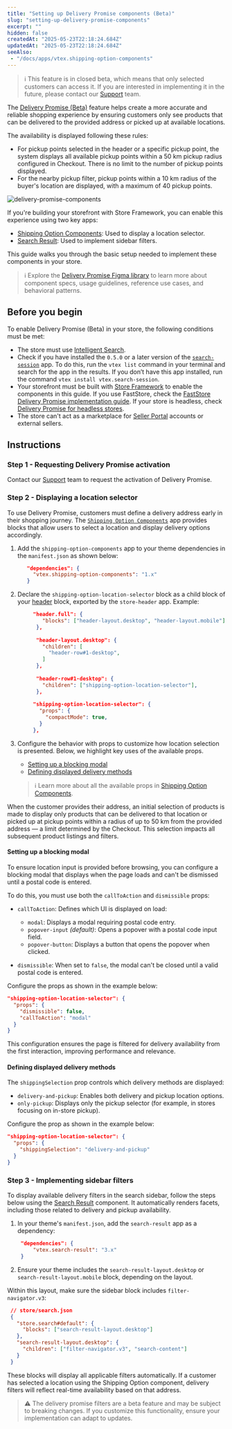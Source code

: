 ```yaml
---
title: "Setting up Delivery Promise components (Beta)"
slug: "setting-up-delivery-promise-components"
excerpt: ""
hidden: false
createdAt: "2025-05-23T22:18:24.684Z"
updatedAt: "2025-05-23T22:18:24.684Z"
seeAlso:
 - "/docs/apps/vtex.shipping-option-components"
---
```


>ℹ️ This feature is in closed beta, which means that only selected customers can access it. If you are interested in implementing it in the future, please contact our [Support](https://support.vtex.com/hc/en-us) team.

The [Delivery Promise (Beta)](https://help.vtex.com/en/tutorial/delivery-promise-beta--p9EJH9GgxL0JceA6dBswd) feature helps create a more accurate and reliable shopping experience by ensuring customers only see products that can be delivered to the provided address or picked up at available locations.

The availability is displayed following these rules:

* For pickup points selected in the header or a specific pickup point, the system displays all available pickup points within a 50 km pickup radius configured in Checkout. There is no limit to the number of pickup points displayed.
* For the nearby pickup filter, pickup points within a 10 km radius of the buyer's location are displayed, with a maximum of 40 pickup points.

![delivery-promise-components](https://cdn.jsdelivr.net/gh/vtexdocs/dev-portal-content@main/images/delivery-promise-component.gif)

If you're building your storefront with Store Framework, you can enable this experience using two key apps:

* [Shipping Option Components](https://developers.vtex.com/docs/apps/vtex.shipping-option-components): Used to display a location selector.
* [Search Result](https://developers.vtex.com/docs/apps/vtex.search-result): Used to implement sidebar filters.

This guide walks you through the basic setup needed to implement these components in your store.

>ℹ️ Explore the [Delivery Promise Figma library](https://www.figma.com/community/file/1545494767147168145/delivery-promise-by-vtex) to learn more about component specs, usage guidelines, reference use cases, and behavioral patterns.

## Before you begin

To enable Delivery Promise (Beta) in your store, the following conditions must be met:

* The store must use [Intelligent Search](https://help.vtex.com/en/tracks/vtex-intelligent-search--19wrbB7nEQcmwzDPl1l4Cb/3qgT47zY08biLP3d5os3DG).
* Check if you have installed the `0.5.0` or a later version of the [`search-session`](https://developers.vtex.com/docs/apps/vtex.search-session) app. To do this, run the `vtex list` command in your terminal and search for the app in the results. If you don’t have this app installed, run the command `vtex install vtex.search-session`.
* Your storefront must be built with [Store Framework](https://help.vtex.com/en/tracks/vtex-store-overview--eSDNk26pdvemF3XKM0nK9/67SCtUreXxKYWhZh8n0zvZ#store-framework) to enable the components in this guide. If you use FastStore, check the [FastStore Delivery Promise implementation guide](https://developers.vtex.com/docs/guides/faststore/delivery-promise-implementation). If your store is headless, check [Delivery Promise for headless stores](https://developers.vtex.com/docs/guides/delivery-promise-for-headless-stores).
* The store can't act as a marketplace for [Seller Portal](https://help.vtex.com/en/tracks/vtex-store-overview--eSDNk26pdvemF3XKM0nK9/4yPqZQyj0t675QpcG7H6yl#vtex-account-types) accounts or external sellers.

## Instructions

### Step 1 - Requesting Delivery Promise activation

Contact our [Support](https://support.vtex.com/hc/en-us) team to request the activation of Delivery Promise.

### Step 2 - Displaying a location selector

To use Delivery Promise, customers must define a delivery address early in their shopping journey. The [`Shipping Option Components`](https://developers.vtex.com/docs/apps/vtex.shipping-option-components) app provides blocks that allow users to select a location and display delivery options accordingly.

1. Add the `shipping-option-components` app to your theme dependencies in the `manifest.json` as shown below:

   ```json
      "dependencies": {
        "vtex.shipping-option-components": "1.x"
      }
   ```

2. Declare the `shipping-option-location-selector` block as a child block of your [header](https://developers.vtex.com/docs/apps/vtex.store-header) block, exported by the `store-header` app. Example:

   ```json mark=15:17
        "header.full": {
           "blocks": ["header-layout.desktop", "header-layout.mobile"]
         },
        
         "header-layout.desktop": {
           "children": [
             "header-row#1-desktop",
           ]
         },
        
         "header-row#1-desktop": {
           "children": ["shipping-option-location-selector"],
         },
        
        "shipping-option-location-selector": {
          "props": {
            "compactMode": true,
          }
        },
   ```

3. Configure the behavior with props to customize how location selection is presented. Below, we highlight key uses of the available props.

   * [Setting up a blocking modal](#setting-up-a-blocking-modal)
   * [Defining displayed delivery methods](#defining-displayed-delivery-methods)

   >ℹ️ Learn more about all the available props in [Shipping Option Components](https://developers.vtex.com/docs/apps/vtex.shipping-option-components).

When the customer provides their address, an initial selection of products is made to display only products that can be delivered to that location or picked up at pickup points within a radius of up to 50 km from the provided address — a limit determined by the Checkout. This selection impacts all subsequent product listings and filters.

#### Setting up a blocking modal

To ensure location input is provided before browsing, you can configure a blocking modal that displays when the page loads and can't be dismissed until a postal code is entered.

To do this, you must use both the `callToAction` and `dismissible` props:

* `callToAction`: Defines which UI is displayed on load:

  * `modal`: Displays a modal requiring postal code entry.
  * `popover-input` *(default)*: Opens a popover with a postal code input field.
  * `popover-button`: Displays a button that opens the popover when clicked.
* `dismissible`: When set to `false`, the modal can't be closed until a valid postal code is entered.

Configure the props as shown in the example below:

```json
"shipping-option-location-selector": {
  "props": {
    "dismissible": false,
    "callToAction": "modal"
  }
}
```

This configuration ensures the page is filtered for delivery availability from the first interaction, improving performance and relevance.

#### Defining displayed delivery methods

The `shippingSelection` prop controls which delivery methods are displayed:

* `delivery-and-pickup`: Enables both delivery and pickup location options.
* `only-pickup`: Displays only the pickup selector (for example, in stores focusing on in-store pickup).

Configure the prop as shown in the example below:

```json
"shipping-option-location-selector": {
  "props": {
    "shippingSelection": "delivery-and-pickup"
  }
}
```

### Step 3 - Implementing sidebar filters

To display available delivery filters in the search sidebar, follow the steps below using the [Search Result](https://developers.vtex.com/docs/apps/vtex.search-result) component. It automatically renders facets, including those related to delivery and pickup availability.

1. In your theme's `manifest.json`, add the `search-result` app as a dependency:

   ```json
    "dependencies": {
        "vtex.search-result": "3.x"
    }
   ```

2. Ensure your theme includes the `search-result-layout.desktop` or `search-result-layout.mobile` block, depending on the layout.

Within this layout, make sure the sidebar block includes `filter-navigator.v3`:

   ```json
    // store/search.json
    {
      "store.search#default": {
        "blocks": ["search-result-layout.desktop"]
      },
      "search-result-layout.desktop": {
        "children": ["filter-navigator.v3", "search-content"]
      }
    }
   ```

These blocks will display all applicable filters automatically. If a customer has selected a location using the Shipping Option component, delivery filters will reflect real-time availability based on that address.

>⚠️ The delivery promise filters are a beta feature and may be subject to breaking changes. If you customize this functionality, ensure your implementation can adapt to updates.
